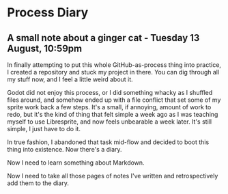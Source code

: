 #  Process Diary

## A small note about a ginger cat - Tuesday 13 August, 10:59pm

In finally attempting to put this whole GitHub-as-process thing into practice, I created a repository and stuck my project in there. You can dig through all my stuff now, and I feel a little weird about it.

Godot did not enjoy this process, or I did something whacky as I shuffled files around, and somehow ended up with a file conflict that set some of my sprite work back a few steps. It's a small, if annoying, amount of work to redo, but it's the kind of thing that felt simple a week ago as I was teaching myself to use Libresprite, and now feels unbearable a week later. It's still simple, I just have to do it. 

In true fashion, I abandoned that task mid-flow and decided to boot this thing into existence. Now there's a diary. 

Now I need to learn something about Markdown. 

Now I need to take all those pages of notes I've written and retrospectively add them to the diary. 
